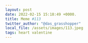 ```yaml
---
layout: post
date: 2022-02-15 15:18:49 +0000.
title: Meme #113
twitter_author: "@das_grasshopper"
local_file: /assets/images/113.jpeg
tags: heart valentine
---
```

